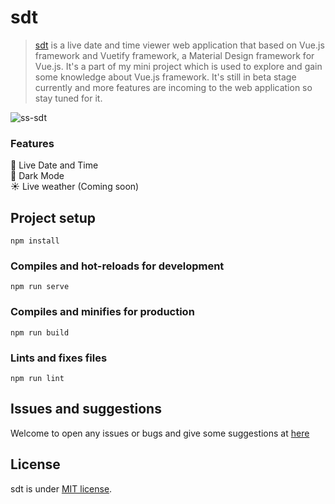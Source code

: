 # sdt

> [sdt](https://sdt.vercel.app/) is a live date and time viewer web application that based on Vue.js framework and Vuetify framework, a Material Design framework for Vue.js. It's a part of my mini project which is used to explore and gain some knowledge about Vue.js framework. It's still in beta stage currently and more features are incoming to the web application so stay tuned for it.

![ss-sdt](https://user-images.githubusercontent.com/65068770/197749574-29be7814-2a8e-425e-9368-c07bbffb28e4.png)

### Features

📆 Live Date and Time  
🌙 Dark Mode  
☀️ Live weather (Coming soon)  

## Project setup
```
npm install
```

### Compiles and hot-reloads for development
```
npm run serve
```

### Compiles and minifies for production
```
npm run build
```

### Lints and fixes files
```
npm run lint
```

## Issues and suggestions
Welcome to open any issues or bugs and give some suggestions at [here](https://github.com/henzljw/sdt/issues)

## License
sdt is under [MIT license](https://opensource.org/licenses/MIT).
